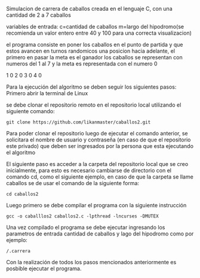 

Simulacion de carrera de caballos creada en el lenguaje C, con una cantidad de 2 a 7  caballos

variables de entrada: c=cantidad de caballos m=largo del hipodromo(se recomienda un valor entero entre 40 y 100 para una correcta visualizacion)

el programa consiste en poner los caballos en el punto de partida y que estos avancen en turnos  randomicos una posicion hacia adelante, el primero en pasar la meta es el ganador
los caballos se representan con numeros del 1 al 7 y la meta es representada con el numero 0

  1                   0
           2          0
              3       0
       4              0


Para la ejecución del algoritmo se deben seguir los siguientes pasos:
Primero abrir la terminal de Linux

se debe clonar el repositorio remoto en el repositorio local utilizando el siguiente comando:

    git clone https://github.com/likanmaster/caballos2.git

Para poder clonar el repositorio luego de ejecutar el comando anterior, se solicitara el nombre de usuario y contraseña (en caso de que el repositorio este privado) que deben ser ingresados por la persona que esta ejecutando el algoritmo

El siguiente paso es acceder a la carpeta del repositorio local que se creo inicialmente, para esto es necesario cambiarse de directorio con el comando cd, como el siguiente ejemplo, en caso de que la carpeta se llame caballos se de usar el comando de la siguiente forma:

    cd caballos2

Luego primero se debe compilar el programa con la siguiente instrucción

    gcc -o caballlos2 caballos2.c -lpthread -lncurses -DMUTEX

Una vez compilado el programa se debe ejecutar ingresando los parametros de entrada cantidad de caballos y lago del hipodromo como por ejemplo:

    /.carrera

Con la realización de todos los pasos mencionados anteriormente es posbible ejecutar el programa.
